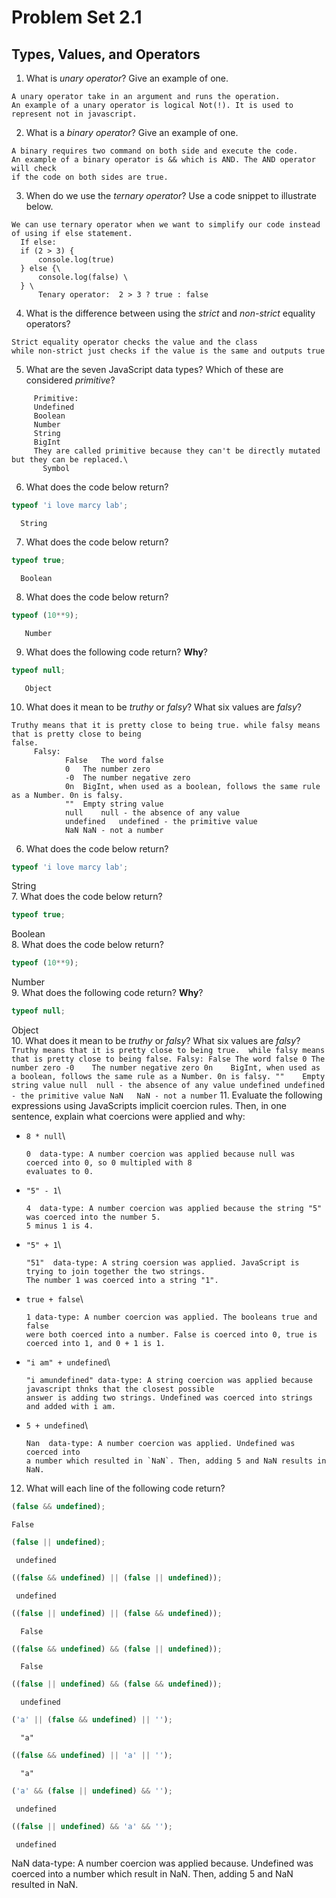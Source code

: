 # Problem Set 2.1
## Types, Values, and Operators

1. What is _unary operator_? Give an example of one.  
 ``` 
 A unary operator take in an argument and runs the operation.
 An example of a unary operator is logical Not(!). It is used to represent not in javascript.
 ```
2. What is a _binary operator_? Give an example of one.  
 ```
 A binary requires two command on both side and execute the code. 
 An example of a binary operator is && which is AND. The AND operator will check
 if the code on both sides are true.
 ```
3. When do we use the _ternary operator_? Use a code snippet to illustrate below. 
```
We can use ternary operator when we want to simplify our code instead of using if else statement.  
  If else:  
  if (2 > 3) {                         
      console.log(true)                        
  } else {\
      console.log(false) \
  } \
      Tenary operator:  2 > 3 ? true : false
```
4. What is the difference between using the _strict_ and _non-strict_ equality operators?  
```     
Strict equality operator checks the value and the class 
while non-strict just checks if the value is the same and outputs true
```
5. What are the seven JavaScript data types? Which of these are considered _primitive_?  
```     
     Primitive:  
     Undefined  
     Boolean  
     Number  
     String  
     BigInt  
     They are called primitive because they can't be directly mutated but they can be replaced.\
       Symbol 
```
6. What does the code below return?  
  ```javascript
  typeof 'i love marcy lab';
  ```
```
  String
```
7. What does the code below return?  
  ```javascript
  typeof true;
  ```
```
  Boolean 
```
8. What does the code below return?  
  ```javascript
  typeof (10**9);
  ```
```
   Number 
```
9. What does the following code return? **Why**?  
  ```javascript
  typeof null;
  ```
```
   Object  
```
10. What does it mean to be _truthy_ or _falsy_? What six values are _falsy_?  
```
Truthy means that it is pretty close to being true. while falsy means that is pretty close to being 
false.  
     Falsy:  
            False	The word false  
            0	The number zero
            -0	The number negative zero
            0n	BigInt, when used as a boolean, follows the same rule as a Number. 0n is falsy.
            ""	Empty string value
            null	null - the absence of any value
            undefined	undefined - the primitive value
            NaN	NaN - not a number
```
6. What does the code below return?
  ```javascript
  typeof 'i love marcy lab';
  ```
  String\
7. What does the code below return?
  ```javascript
  typeof true;
  ```
  Boolean\
8. What does the code below return?
  ```javascript
  typeof (10**9);
  ```
   Number\
9. What does the following code return? **Why**?
  ```javascript
  typeof null;
  ```
   Object\
10. What does it mean to be _truthy_ or _falsy_? What six values are _falsy_?  
      ```
      Truthy means that it is pretty close to being true. 
      while falsy means that is pretty close to being false.
      Falsy:
          False	The word false
          0	The number zero
          -0	The number negative zero
          0n	BigInt, when used as a boolean, follows the same rule as a Number. 0n is falsy.
          ""	Empty string value
          null	null - the absence of any value
          undefined	undefined - the primitive value
          NaN	NaN - not a number
      ```
11. Evaluate the following expressions using JavaScripts implicit coercion rules. Then, in one sentence, explain what coercions were applied and why:
  * `8 * null`\
    ```
    0  data-type: A number coercion was applied because null was coerced into 0, so 0 multipled with 8
    evaluates to 0.
    ```
  * `"5" - 1`\
    ```
    4  data-type: A number coercion was applied because the string "5" was coerced into the number 5.
    5 minus 1 is 4.
    ```
  * `"5" + 1`\
    ```
    "51"  data-type: A string coersion was applied. JavaScript is trying to join together the two strings.
    The number 1 was coerced into a string "1".
    ```
  * `true + false`\
    ```
    1 data-type: A number coercion was applied. The booleans true and false 
    were both coerced into a number. False is coerced into 0, true is coerced into 1, and 0 + 1 is 1.
    ```
  * `"i am" + undefined`\
    ```
    "i amundefined" data-type: A string coercion was applied because javascript thnks that the closest possible
    answer is adding two strings. Undefined was coerced into strings and added with i am.
    ```
  * `5 + undefined`\
    ```
    Nan  data-type: A number coercion was applied. Undefined was coerced into 
    a number which resulted in `NaN`. Then, adding 5 and NaN results in NaN.
    ```
12. What will each line of the following code return?
   ```javascript
   (false && undefined);
   ```
    False
   ```javascript
   (false || undefined);
   ```
     undefined
   ```javascript
   ((false && undefined) || (false || undefined));
   ```
     undefined
   ```javascript
   ((false || undefined) || (false && undefined));
   ```
      False
   ```javascript
   ((false && undefined) && (false || undefined));
   ```
      False
   ```javascript
   ((false || undefined) && (false && undefined));
   ```
      undefined
   ```javascript
   ('a' || (false && undefined) || '');
   ```
      "a"
   ```javascript
   ((false && undefined) || 'a' || '');
   ```
      "a"
   ```javascript
   ('a' && (false || undefined) && '');
   ```
     undefined
   ```javascript
   ((false || undefined) && 'a' && '');
   ```
     undefined



NaN  data-type: A number coercion was applied because. Undefined was coerced into 
a number which result in NaN. Then, adding 5 and NaN resulted in NaN.
